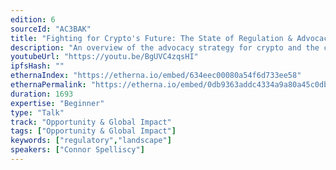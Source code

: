 ```yaml
---
edition: 6
sourceId: "AC3BAK"
title: "Fighting for Crypto's Future: The State of Regulation & Advocacy"
description: "An overview of the advocacy strategy for crypto and the current state of regulation."
youtubeUrl: "https://youtu.be/BgUVC4zqsHI"
ipfsHash: ""
ethernaIndex: "https://etherna.io/embed/634eec00080a54f6d733ee58"
ethernaPermalink: "https://etherna.io/embed/0db9363addc4334a9a80a45c0db9ad93ceba6c5695161b95f8fd39a2c8715205"
duration: 1693
expertise: "Beginner"
type: "Talk"
track: "Opportunity & Global Impact"
tags: ["Opportunity & Global Impact"]
keywords: ["regulatory","landscape"]
speakers: ["Connor Spelliscy"]
---
```

